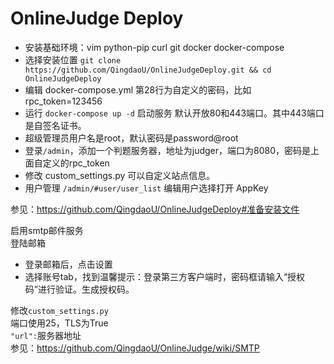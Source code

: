 # OnlineJudge Deploy

- 安装基础环境：vim python-pip curl git docker docker-compose
- 选择安装位置  `git clone https://github.com/QingdaoU/OnlineJudgeDeploy.git && cd OnlineJudgeDeploy`
- 编辑 docker-compose.yml 第28行为自定义的密码，比如 rpc_token=123456
- 运行 `docker-compose up -d` 启动服务 默认开放80和443端口。其中443端口是自签名证书。
- 超级管理员用户名是root，默认密码是password@root
- 登录`/admin`，添加一个判题服务器，地址为judger，端口为8080，密码是上面自定义的rpc_token
- 修改 custom_settings.py 可以自定义站点信息。
- 用户管理 `/admin/#user/user_list` 编辑用户选择打开 AppKey

参见：https://github.com/QingdaoU/OnlineJudgeDeploy#准备安装文件

启用smtp邮件服务  
登陆邮箱   
- 登录邮箱后，点击设置  
- 选择账号tab，找到温馨提示：登录第三方客户端时，密码框请输入“授权码”进行验证。生成授权码。

修改`custom_settings.py`  
端口使用25，TLS为True  
`"url":`服务器地址  
参见：https://github.com/QingdaoU/OnlineJudge/wiki/SMTP
